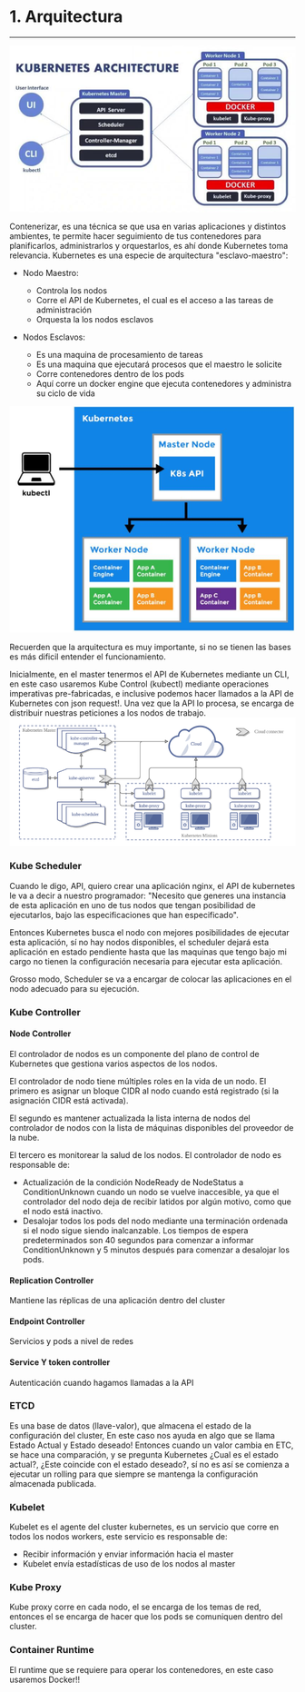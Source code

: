 # 1. Arquitectura
---
![Arquitectura de Kubernetes](images/arquitectura.png)

Contenerizar, es una técnica se que usa en varias aplicaciones y distintos ambientes, te permite hacer seguimiento de tus contenedores para planificarlos, administrarlos y orquestarlos, es ahí donde Kubernetes toma relevancia. 
Kubernetes es una especie de arquitectura "esclavo-maestro":

- Nodo Maestro: 
  - Controla los nodos
  - Corre el API de Kubernetes, el cual es el acceso a las tareas de administración
  - Orquesta la los nodos esclavos

- Nodos Esclavos:
  - Es una maquina de procesamiento de tareas
  - Es una maquina que ejecutará procesos que el maestro le solicite
  - Corre contenedores  dentro de los pods
  - Aquí corre un docker engine que ejecuta contenedores y administra su ciclo de vida

![Arquitectura de Kubernetes básica](images/arquitectura-1.png)

Recuerden que la arquitectura es muy importante, si no se tienen las bases es más dificil entender el funcionamiento. 

Inicialmente, en el master tenermos el API de Kubernetes mediante un CLI, en este caso usaremos Kube Control (kubectl) mediante operaciones imperativas pre-fabricadas, e inclusive podemos hacer llamados a la API de Kubernetes con json request!. Una vez que la API lo procesa, se encarga de distribuir nuestras peticiones a los nodos de trabajo.
![Arquitectura de Kubernetes, Deep approach](images/k8s-full-architecture.png)

###  Kube Scheduler
Cuando le digo, API, quiero crear una aplicación nginx, el API de kubernetes le va a decir a nuestro programador:
"Necesito que generes una instancia de esta aplicación en uno de tus nodos que tengan posibilidad de ejecutarlos, bajo las especificaciones que han especificado".

Entonces Kubernetes busca el nodo con mejores posibilidades de ejecutar esta aplicación, sí no hay nodos disponibles, el scheduler dejará esta aplicación en estado pendiente hasta que las maquinas que tengo bajo mi cargo no tienen la configuración necesaria para ejecutar esta aplicación.

Grosso modo, Scheduler se va a encargar de colocar las aplicaciones en el nodo adecuado para su ejecución.

###  Kube Controller

#### Node Controller

El controlador de nodos es un componente del plano de control de Kubernetes que gestiona varios aspectos de los nodos.

El controlador de nodo tiene múltiples roles en la vida de un nodo. El primero es asignar un bloque CIDR al nodo cuando está registrado (si la asignación CIDR está activada).

El segundo es mantener actualizada la lista interna de nodos del controlador de nodos con la lista de máquinas disponibles del proveedor de la nube.

El tercero es monitorear la salud de los nodos. El controlador de nodo es responsable de:

- Actualización de la condición NodeReady de NodeStatus a ConditionUnknown cuando un nodo se vuelve inaccesible, ya que el controlador del nodo deja de recibir latidos por algún motivo, como que el nodo está inactivo.
- Desalojar todos los pods del nodo mediante una terminación ordenada si el nodo sigue siendo inalcanzable. Los tiempos de espera predeterminados son 40 segundos para comenzar a informar ConditionUnknown y 5 minutos después para comenzar a desalojar los pods.

#### Replication Controller
Mantiene las réplicas de una aplicación dentro del cluster
#### Endpoint Controller
Servicios y pods a nivel de redes
#### Service Y token controller 
Autenticación cuando hagamos llamadas a la API

### ETCD

Es una base de datos (llave-valor), que almacena el estado de la configuración del cluster, En este caso nos ayuda en algo que se llama Estado Actual y Estado deseado!
Entonces cuando un valor cambia en ETC, se hace una comparación, y se pregunta Kubernetes ¿Cual es el estado actual?, ¿Este coincide con el estado deseado?, sí no es así se comienza a ejecutar un rolling para que siempre se mantenga la configuración almacenada publicada.

### Kubelet

Kubelet es el agente del cluster kubernetes, es un servicio que corre en todos los nodos workers,  este servicio es responsable de:
- Recibir información y enviar información hacia el master
- Kubelet envía estadísticas de uso de los nodos al master

### Kube Proxy
Kube proxy corre en cada nodo, el se encarga de los temas de red, entonces el se encarga de hacer que los pods se comuniquen dentro del cluster.

### Container Runtime
El runtime que se requiere para operar los contenedores, en este caso usaremos Docker!!













